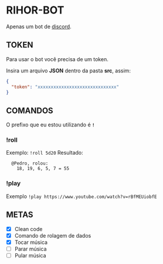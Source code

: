# RIHOR-BOT

Apenas um bot de [discord](https://discordapp.com/).

## TOKEN

Para usar o bot você precisa de um token.

Insira um arquivo **JSON** dentro da pasta **src**, assim:

```json
{
  "token": "xxxxxxxxxxxxxxxxxxxxxxxxxxxxxx"
}
```

## COMANDOS

O prefixo que eu estou utilizando é **`!`**

### !roll

Exemplo: `!roll 5d20`
Resultado:

```
  @Pedro, rolou:
    18, 19, 6, 5, 7 = 55
```

### !play

Exemplo `!play https://www.youtube.com/watch?v=rBfMEUiobfE`

## METAS

- [x] Clean code
- [x] Comando de rolagem de dados
- [x] Tocar música
- [ ] Parar música
- [ ] Pular música
